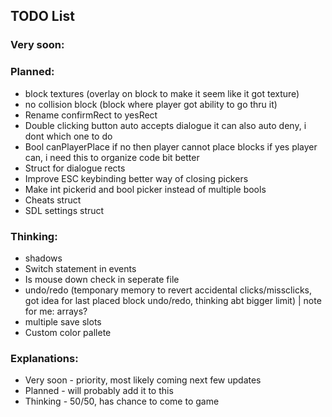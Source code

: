 ## TODO List

### Very soon:

### Planned:
- block textures
(overlay on block to make it seem like it got texture)
- no collision block
(block where player got ability to go thru it)
- Rename confirmRect to yesRect
- Double clicking button auto accepts dialogue
it can also auto deny, i dont which one to do
- Bool canPlayerPlace
if no then player cannot place blocks if yes player can, i need this to organize code bit better
- Struct for dialogue rects
- Improve ESC keybinding
better way of closing pickers
- Make int pickerid and bool picker instead of multiple bools
- Cheats struct
- SDL settings struct

### Thinking:
- shadows
- Switch statement in events
- Is mouse down check in seperate file
- undo/redo
(temponary memory to revert accidental clicks/missclicks, got idea for last placed block undo/redo, thinking abt bigger limit) | note for me: arrays?
- multiple save slots
- Custom color pallete

### Explanations:
- Very soon - priority, most likely coming next few updates
- Planned   - will probably add it to this
- Thinking  - 50/50, has chance to come to game

